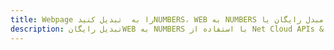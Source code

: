---title: Webpage را به  تبدیل کنیدNUMBERS، WEB به NUMBERS مبدل رایگان یا Net SDKdescription: تبدیل رایگانWEB به NUMBERS با استفاده از Net Cloud APIs & SDK همچنین اسناد PDF را در Cloud ایجاد، ویرایش و رندر کنید.---